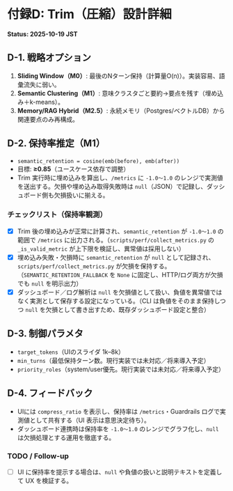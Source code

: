 # 付録D: Trim（圧縮）設計詳細
**Status: 2025-10-19 JST**

## D-1. 戦略オプション
1) **Sliding Window（M0）**: 最後のNターン保持（計算量O(n)）。実装容易、語彙流失に弱い。  
2) **Semantic Clustering（M1）**: 意味クラスタごと要約→要点を残す（埋め込み＋k-means）。  
3) **Memory/RAG Hybrid（M2.5）**: 永続メモリ（Postgres/ベクトルDB）から関連要点のみ再構成。

## D-2. 保持率推定（M1）
- `semantic_retention = cosine(emb(before), emb(after))`
- 目標: **≥0.85**（ユースケース依存で調整）
- Trim 実行時に埋め込みを算出し、`/metrics` に `-1.0〜1.0` のレンジで実測値を送出する。欠損や埋め込み取得失敗時は `null`（JSON）で記録し、ダッシュボード側も欠損扱いに揃える。

### チェックリスト（保持率観測）
- [x] Trim 後の埋め込みが正常に計算され、`semantic_retention` が `-1.0〜1.0` の範囲で `/metrics` に出力される。（`scripts/perf/collect_metrics.py` の `_is_valid_metric` が上下限を検証し、異常値は採用しない）
- [x] 埋め込み失敗・欠損時に `semantic_retention` が `null` として記録され、`scripts/perf/collect_metrics.py` が欠損を保持する。（`SEMANTIC_RETENTION_FALLBACK` を `None` に固定し、HTTP/ログ両方が欠損でも `null` を明示出力）
- [x] ダッシュボード／ログ解析は `null` を欠損値として扱い、負値を異常値ではなく実測として保存する設定になっている。（CLI は負値をそのまま保持しつつ `null` を欠損として書き出すため、既存ダッシュボード設定と整合）

## D-3. 制御パラメタ
- `target_tokens`（UIのスライダ 1k–8k）
- `min_turns`（最低保持ターン数。現行実装では未対応／将来導入予定）
- `priority_roles`（system/user優先。現行実装では未対応／将来導入予定）

## D-4. フィードバック
- UIには `compress_ratio` を表示し、保持率は `/metrics`・Guardrails ログで実測値として共有する（UI 表示は意思決定待ち）。
- ダッシュボード連携時は保持率を `-1.0〜1.0` のレンジでグラフ化し、`null` は欠損処理とする運用を徹底する。

### TODO / Follow-up
- [ ] UI に保持率を提示する場合は、`null` や負値の扱いと説明テキストを定義して UX を検証する。
